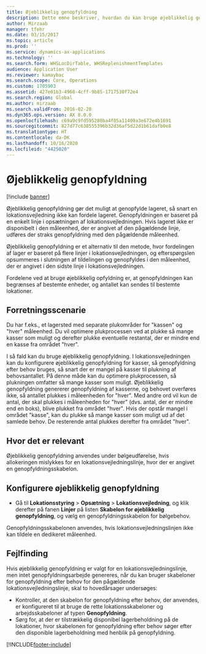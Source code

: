 ```yaml
---
title: Øjeblikkelig genopfyldning
description: Dette emne beskriver, hvordan du kan bruge øjeblikkelig genopfyldning til genopfyldning af lageret, når en lokationsvejledning ikke kan fordele lageret.
author: Mirzaab
manager: tfehr
ms.date: 03/15/2017
ms.topic: article
ms.prod: ''
ms.service: dynamics-ax-applications
ms.technology: ''
ms.search.form: WHSLocDirTable, WHSReplenishmentTemplates
audience: Application User
ms.reviewer: kamaybac
ms.search.scope: Core, Operations
ms.custom: 1705903
ms.assetid: 427e01b3-4968-4cff-9b85-1717530f72e4
ms.search.region: Global
ms.author: mirzaab
ms.search.validFrom: 2016-02-28
ms.dyn365.ops.version: AX 8.0.0
ms.openlocfilehash: c69a9c9fd595280ba4f05a11409a3e672e4b1691
ms.sourcegitcommit: 827d77c638555396b32d36af5d22d1b61dafb0e8
ms.translationtype: HT
ms.contentlocale: da-DK
ms.lasthandoff: 10/16/2020
ms.locfileid: "4425020"
---
```

# <a name="immediate-replenishment"></a>Øjeblikkelig genopfyldning

[!include [banner](../includes/banner.md)]

Øjeblikkelig genopfyldning gør det muligt at genopfylde lageret, så snart en lokationsvejledning ikke kan fordele lageret. Genopfyldningen er baseret på en enkelt linje i opsætningen af lokationsvejledningen. Hvis lageret ikke er disponibelt i den måleenhed, der er angivet af den pågældende linje, udføres der straks genopfyldning med den pågældende måleenhed.

Øjeblikkelig genopfyldning er et alternativ til den metode, hvor fordelingen af lager er baseret på flere linjer i lokationsvejledningen, og efterspørgslen opsummeres i slutningen af tildelingen og genopfyldes i den måleenhed, der er angivet i den sidste linje i lokationsvejledningen.

Fordelene ved at bruge øjeblikkelig opfyldning er, at genopfyldningen kan begrænses af bestemte enheder, og antallet kan sendes til bestemte lokationer.

## <a name="business-scenario"></a>Forretningsscenarie

Du har f.eks., et lagersted med separate plukområder for "kassen" og "hver" måleenhed. Du vil optimere plukprocessen ved at plukke så mange kasser som muligt og derefter plukke eventuelle restantal, der er mindre end en kasse fra området "hver".

I så fald kan du bruge øjeblikkelig genopfyldning. I lokationsvejledningen kan du konfigurere øjeblikkelig genopfyldning for kasser, så genopfyldning efter behov bruges, så snart der er mangel på kasser til plukning af behovsantallet. På denne måde kan du optimere plukprocessen, så plukningen omfatter så mange kasser som muligt. Øjeblikkelig genopfyldning genererer genopfyldning af kasserne, og behovet overføres ikke, så antallet plukkes i måleenheden for "hver". Med andre ord vil kun de antal, der skal plukkes i måleenheden for "hver" (dvs. antal, der er mindre end en boks), blive plukket fra området "hver". Hvis der opstår mangel i området "kasse", kan du plukke så mange kasser som muligt ud af det samlede behov. De resterende antal plukkes derefter fra området "hver".

## <a name="where-it-applies"></a>Hvor det er relevant

Øjeblikkelig genopfyldning anvendes under bølgeudførelse, hvis allokeringen mislykkes for en lokationsvejledningslinje, hvor der er angivet en genopfyldningsskabelon.

## <a name="set-up-immediate-replenishment"></a>Konfigurere øjeblikkelig genopfyldning

- Gå til **Lokationsstyring** \> **Opsætning** \> **Lokationsvejledning**, og klik derefter på fanen **Linjer** på listen **Skabelon for øjeblikkelig genopfyldning**, og vælg en genopfyldningsskabelon for bølgebehov.

Genopfyldningsskabelonen anvendes, hvis lokationsvejledningslinjen ikke kan tildele en dedikeret måleenhed.

## <a name="troubleshooting"></a>Fejlfinding

Hvis øjeblikkelig genopfyldning er valgt for en lokationsvejledningslinje, men intet genopfyldningsarbejde genereres, når du kan bruger skabeloner for genopfyldning efter behov for den pågældende lokationsvejledningslinje, skal to hovedårsager undersøges:

- Kontroller, at den skabelon for genopfyldning efter behov, der anvendes, er konfigureret til at bruge de rette lokationsskabeloner og arbejdsskabeloner af typen **Genopfyldning**.
- Sørg for, at der er tilstrækkelig disponibel lagerbeholdning på de lokationer, hvor skabelonen for genopfyldning efter behov søger efter den disponible lagerbeholdning med henblik på genopfyldning.


[!INCLUDE[footer-include](../../includes/footer-banner.md)]